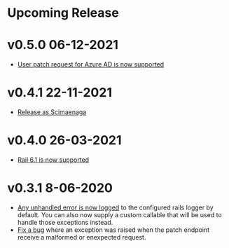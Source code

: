 # Upcoming Release

# v0.5.0 06-12-2021

- [User patch request for Azure AD is now supported](https://github.com/StudistCorporation/scimaenaga/pull/9)

# v0.4.1 22-11-2021

- [Release as Scimaenaga](https://github.com/StudistCorporation/scimaenaga/pull/3)

# v0.4.0 26-03-2021

- [Rail 6.1 is now supported](https://github.com/lessonly/scim_rails/pull/41)

# v0.3.1 8-06-2020

- [Any unhandled error is now logged](https://github.com/lessonly/scim_rails/pull/27
) to the configured rails logger by default. You can also now supply a custom callable that will be used to handle those exceptions instead. 
- [Fix a bug](https://github.com/lessonly/scim_rails/pull/30) where an exception was raised when the patch endpoint receive a malformed or enexpected request.
